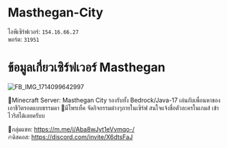 # Masthegan-City
ไอพีเซิร์ฟเวอร์: `154.16.66.27`<br>
พอร์ต: `31951`
# ข้อมูลเกี่ยวเซิร์ฟเวอร์ Masthegan
![FB_IMG_1714099642997](https://github.com/Phanuphong2022/Masthegan-City/assets/94624110/cac74e63-51c9-4b14-82c9-9023c4e81bc0)

🔰Minecraft Server: Masthegan City รองรับทั้ง Bedrock/Java-17 เล่นกับเพื่อนหาของเอาชีวิตรอดแบบธรรมดา 📌มีโพรเท็ค จัดกิจกรรมต่างๆภายในเซิร์ฟ สนใจแจ้งชื่อตัวละครในเกมส์ เข้าไวริสได้เลยครับบ

💬กลุ่มแชท: https://m.me/j/Aba8wJyt1eVvmqo-/ <br>
🔥ดิสคอส: https://discord.com/invite/X6dtsFaJ
